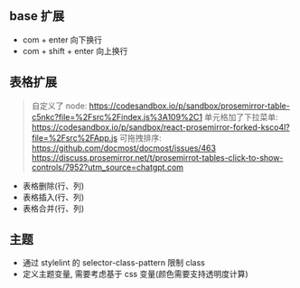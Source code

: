 


## base 扩展

- com + enter 向下换行
- com + shift + enter 向上换行

## 表格扩展

> 自定义了 node:  https://codesandbox.io/p/sandbox/prosemirror-table-c5nkc?file=%2Fsrc%2Findex.js%3A109%2C1
> 单元格加了下拉菜单: https://codesandbox.io/p/sandbox/react-prosemirror-forked-ksco4l?file=%2Fsrc%2FApp.js
> 可拖拽排序: https://github.com/docmost/docmost/issues/463
> https://discuss.prosemirror.net/t/prosemirrot-tables-click-to-show-controls/7952?utm_source=chatgpt.com

- 表格删除(行、列)
- 表格插入(行、列)
- 表格合并(行、列)

## 主题

- 通过 stylelint 的 selector-class-pattern 限制 class
- 定义主题变量, 需要考虑基于 css 变量(颜色需要支持透明度计算)

